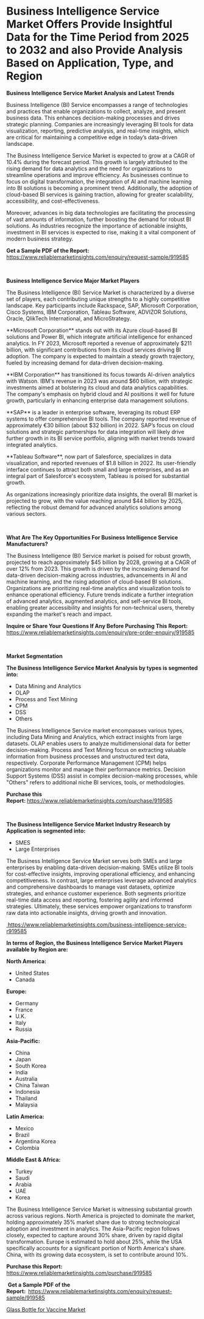 <p><h1>Business Intelligence Service Market Offers Provide Insightful Data for the Time Period from 2025 to 2032 and also Provide Analysis Based on Application, Type, and Region</h1></p><p><strong>Business Intelligence Service Market Analysis and Latest Trends</strong></p>
<p><p>Business Intelligence (BI) Service encompasses a range of technologies and practices that enable organizations to collect, analyze, and present business data. This enhances decision-making processes and drives strategic planning. Companies are increasingly leveraging BI tools for data visualization, reporting, predictive analysis, and real-time insights, which are critical for maintaining a competitive edge in today’s data-driven landscape.</p><p>The Business Intelligence Service Market is expected to grow at a CAGR of 10.4% during the forecast period. This growth is largely attributed to the rising demand for data analytics and the need for organizations to streamline operations and improve efficiency. As businesses continue to focus on digital transformation, the integration of AI and machine learning into BI solutions is becoming a prominent trend. Additionally, the adoption of cloud-based BI services is gaining traction, allowing for greater scalability, accessibility, and cost-effectiveness.</p><p>Moreover, advances in big data technologies are facilitating the processing of vast amounts of information, further boosting the demand for robust BI solutions. As industries recognize the importance of actionable insights, investment in BI services is expected to rise, making it a vital component of modern business strategy.</p></p>
<p><strong>Get a Sample PDF of the Report:&nbsp;</strong> <a href="https://www.reliablemarketinsights.com/enquiry/request-sample/919585?utm_campaign=2951&utm_medium=2&utm_source=Github&utm_content=ia&utm_term=06032025&utm_id=business-intelligence-service">https://www.reliablemarketinsights.com/enquiry/request-sample/919585</a></p>
<p>&nbsp;</p>
<p><strong>Business Intelligence Service Major Market Players</strong></p>
<p><p>The Business Intelligence (BI) Service Market is characterized by a diverse set of players, each contributing unique strengths to a highly competitive landscape. Key participants include Rackspace, SAP, Microsoft Corporation, Cisco Systems, IBM Corporation, Tableau Software, ADVIZOR Solutions, Oracle, QlikTech International, and MicroStrategy.</p><p>**Microsoft Corporation** stands out with its Azure cloud-based BI solutions and Power BI, which integrate artificial intelligence for enhanced analytics. In FY 2023, Microsoft reported a revenue of approximately $211 billion, with significant contributions from its cloud services driving BI adoption. The company is expected to maintain a steady growth trajectory, fueled by increasing demand for data-driven decision-making.</p><p>**IBM Corporation** has transitioned its focus towards AI-driven analytics with Watson. IBM's revenue in 2023 was around $60 billion, with strategic investments aimed at bolstering its cloud and data analytics capabilities. The company's emphasis on hybrid cloud and AI positions it well for future growth, particularly in enhancing enterprise data management solutions.</p><p>**SAP** is a leader in enterprise software, leveraging its robust ERP systems to offer comprehensive BI tools. The company reported revenue of approximately €30 billion (about $32 billion) in 2022. SAP’s focus on cloud solutions and strategic partnerships for data integration will likely drive further growth in its BI service portfolio, aligning with market trends toward integrated analytics.</p><p>**Tableau Software**, now part of Salesforce, specializes in data visualization, and reported revenues of $1.8 billion in 2022. Its user-friendly interface continues to attract both small and large enterprises, and as an integral part of Salesforce's ecosystem, Tableau is poised for substantial growth.</p><p>As organizations increasingly prioritize data insights, the overall BI market is projected to grow, with the value reaching around $44 billion by 2025, reflecting the robust demand for advanced analytics solutions among various sectors.</p></p>
<p>&nbsp;</p>
<p><strong>What Are The Key Opportunities For Business Intelligence Service Manufacturers?</strong></p>
<p><p>The Business Intelligence (BI) Service market is poised for robust growth, projected to reach approximately $45 billion by 2028, growing at a CAGR of over 12% from 2023. This growth is driven by the increasing demand for data-driven decision-making across industries, advancements in AI and machine learning, and the rising adoption of cloud-based BI solutions. Organizations are prioritizing real-time analytics and visualization tools to enhance operational efficiency. Future trends indicate a further integration of advanced analytics, augmented analytics, and self-service BI tools, enabling greater accessibility and insights for non-technical users, thereby expanding the market's reach and impact.</p></p>
<p><strong>Inquire or Share Your Questions If Any Before Purchasing This Report:</strong> <a href="https://www.reliablemarketinsights.com/enquiry/pre-order-enquiry/919585?utm_campaign=2951&utm_medium=2&utm_source=Github&utm_content=ia&utm_term=06032025&utm_id=business-intelligence-service">https://www.reliablemarketinsights.com/enquiry/pre-order-enquiry/919585</a></p>
<p>&nbsp;</p>
<p><strong>Market Segmentation</strong></p>
<p><strong>The Business Intelligence Service Market Analysis by types is segmented into:</strong></p>
<p><ul><li>Data Mining and Analytics</li><li>OLAP</li><li>Process and Text Mining</li><li>CPM</li><li>DSS</li><li>Others</li></ul></p>
<p><p>The Business Intelligence Service market encompasses various types, including Data Mining and Analytics, which extract insights from large datasets. OLAP enables users to analyze multidimensional data for better decision-making. Process and Text Mining focus on extracting valuable information from business processes and unstructured text data, respectively. Corporate Performance Management (CPM) helps organizations monitor and manage their performance metrics. Decision Support Systems (DSS) assist in complex decision-making processes, while "Others" refers to additional niche BI services, tools, or methodologies.</p></p>
<p><strong>Purchase this Report:&nbsp;</strong><a href="https://www.reliablemarketinsights.com/purchase/919585?utm_campaign=2951&utm_medium=2&utm_source=Github&utm_content=ia&utm_term=06032025&utm_id=business-intelligence-service">https://www.reliablemarketinsights.com/purchase/919585</a></p>
<p>&nbsp;</p>
<p><strong>The Business Intelligence Service Market Industry Research by Application is segmented into:</strong></p>
<p><ul><li>SMES</li><li>Large Enterprises</li></ul></p>
<p><p>The Business Intelligence Service Market serves both SMEs and large enterprises by enabling data-driven decision-making. SMEs utilize BI tools for cost-effective insights, improving operational efficiency, and enhancing competitiveness. In contrast, large enterprises leverage advanced analytics and comprehensive dashboards to manage vast datasets, optimize strategies, and enhance customer experience. Both segments prioritize real-time data access and reporting, fostering agility and informed strategies. Ultimately, these services empower organizations to transform raw data into actionable insights, driving growth and innovation.</p></p>
<p><a href="https://www.reliablemarketinsights.com/business-intelligence-service-r919585?utm_campaign=2951&utm_medium=2&utm_source=Github&utm_content=ia&utm_term=06032025&utm_id=business-intelligence-service">&nbsp;https://www.reliablemarketinsights.com/business-intelligence-service-r919585</a></p>
<p><strong>In terms of Region, the Business Intelligence Service Market Players available by Region are:</strong></p>
<p>
    <p> <strong> North America: </strong>
        <ul>
            <li>United States</li>
            <li>Canada</li>
        </ul>
        </p> 
    <p> <strong> Europe: </strong>
        <ul>
            <li>Germany</li>
            <li>France</li>
            <li>U.K.</li>
            <li>Italy</li>
            <li>Russia</li>
        </ul>
        </p> 
    <p> <strong> Asia-Pacific: </strong>
        <ul>
            <li>China</li>
            <li>Japan</li>
            <li>South Korea</li>
            <li>India</li>
            <li>Australia</li>
            <li>China Taiwan</li>
            <li>Indonesia</li>
            <li>Thailand</li>
            <li>Malaysia</li>
        </ul>
        </p> 
    <p> <strong> Latin America: </strong>
        <ul>
            <li>Mexico</li>
            <li>Brazil</li>
            <li>Argentina Korea</li>
            <li>Colombia</li>
        </ul>
        </p> 
    <p> <strong> Middle East & Africa: </strong>
        <ul>
            <li>Turkey</li>
            <li>Saudi</li>
            <li>Arabia</li>
            <li>UAE</li>
            <li>Korea</li>
        </ul>
    </p>
    </p>
<p><p>The Business Intelligence Service Market is witnessing substantial growth across various regions. North America is projected to dominate the market, holding approximately 35% market share due to strong technological adoption and investment in analytics. The Asia-Pacific region follows closely, expected to capture around 30% share, driven by rapid digital transformation. Europe is estimated to hold about 25%, while the USA specifically accounts for a significant portion of North America's share. China, with its growing data ecosystem, is set to contribute around 10%.</p></p>
<p><strong>Purchase this Report: </strong><a href="https://www.reliablemarketinsights.com/purchase/919585?utm_campaign=2951&utm_medium=2&utm_source=Github&utm_content=ia&utm_term=06032025&utm_id=business-intelligence-service">https://www.reliablemarketinsights.com/purchase/919585</a></p>
<p>&nbsp;<strong>Get a Sample PDF of the Report:&nbsp;&nbsp;</strong><a href="https://www.reliablemarketinsights.com/enquiry/request-sample/919585?utm_campaign=2951&utm_medium=2&utm_source=Github&utm_content=ia&utm_term=06032025&utm_id=business-intelligence-service">https://www.reliablemarketinsights.com/enquiry/request-sample/919585</a></p>
<p><strong></strong></p>
<p><p><a href="https://github.com/carendesrochers299/Market-Research-Report-List-1/blob/main/glass-bottle-for-vaccine-market.md?utm_campaign=2951&utm_medium=2&utm_source=Github&utm_content=ia&utm_term=06032025&utm_id=business-intelligence-service">Glass Bottle for Vaccine Market</a></p></p>